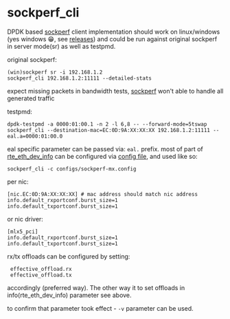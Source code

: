 # sockperf_cli

DPDK based [sockperf](https://github.com/Mellanox/sockperf) client implementation
should work on linux/windows (yes windows :grin:, see [releases](https://github.com/serge-klim/dpdk-tools/releases)) and could be run against original sockperf in server mode(sr) as well as testpmd.

original sockperf:

```
(win)sockperf sr -i 192.168.1.2
sockperf_cli 192.168.1.2:11111 --detailed-stats
```

expect missing packets in bandwidth tests, [sockperf](https://github.com/Mellanox/sockperf) won't able to handle all generated traffic

testpmd:

```
dpdk-testpmd -a 0000:01:00.1 -n 2 -l 6,8 -- --forward-mode=5tswap
sockperf_cli --destination-mac=EC:0D:9A:XX:XX:XX 192.168.1.2:11111 --eal.a=0000:01:00.0
```

eal specific parameter can be passed via: `eal.` prefix.
most of part of [rte_eth_dev_info](https://doc.dpdk.org/api/structrte__eth__dev__info.html) can be configured via [config file](configs/sockperf-mx.config), and used like so:
```
sockperf_cli -c configs/sockperf-mx.config
```

per nic:
```
[nic.EC:0D:9A:XX:XX:XX] # mac address should match nic address
info.default_rxportconf.burst_size=1
info.default_txportconf.burst_size=1
```
or nic driver:
```
[mlx5_pci]
info.default_rxportconf.burst_size=1
info.default_txportconf.burst_size=1
```

rx/tx offloads can be configured by setting:
```
 effective_offload.rx
 effective_offload.tx
```
accordingly (preferred way). The other way it to set offloads in info(rte_eth_dev_info) parameter see above.

to confirm that parameter took effect - `-v` parameter can be used.


